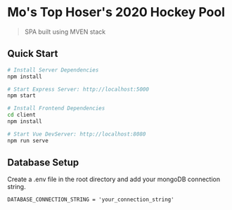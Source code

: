 # Mo's Top Hoser's 2020 Hockey Pool
> SPA built using MVEN stack
## Quick Start

```bash
# Install Server Dependencies
npm install

# Start Express Server: http://localhost:5000
npm start

# Install Frontend Dependencies
cd client
npm install 

# Start Vue DevServer: http://localhost:8080
npm run serve
```
## Database Setup
Create a .env file in the root directory and add your mongoDB connection string.
```
DATABASE_CONNECTION_STRING = 'your_connection_string'
```

